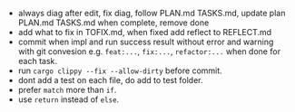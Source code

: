 - always diag after edit, fix diag, follow PLAN.md TASKS.md, update plan PLAN.md TASKS.md when complete, remove done
- add what to fix in TOFIX.md, when fixed add reflect to REFLECT.md
- commit when impl and run success result without error and warning with git convesion e.g. `feat:...`, `fix:...`, `refactor:...` when done for each task.
- run `cargo clippy --fix --allow-dirty`  before commit.
- dont add a test on each file, do add to test folder.
- prefer `match` more than `if`.
- use `return` instead of `else`.
